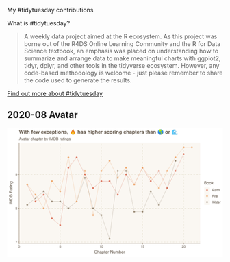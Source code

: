 My #tidytuesday contributions


What is #tidytuesday?

>A weekly data project aimed at the R ecosystem. As this project was borne out of the R4DS Online Learning Community and the R for Data Science textbook, an emphasis was placed on understanding how to summarize and arrange data to make meaningful charts with ggplot2, tidyr, dplyr, and other tools in the tidyverse ecosystem. However, any code-based methodology is welcome - just please remember to share the code used to generate the results.

[Find out more about #tidytuesday](https://github.com/rfordatascience/tidytuesday)

## 2020-08 Avatar

<img src="viz/avatar_line.png" align="center"/>
